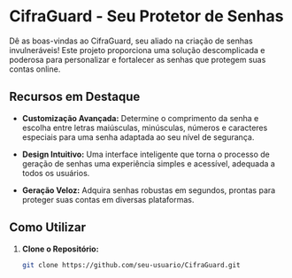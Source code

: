 # CifraGuard - Seu Protetor de Senhas

Dê as boas-vindas ao CifraGuard, seu aliado na criação de senhas invulneráveis! Este projeto proporciona uma solução descomplicada e poderosa para personalizar e fortalecer as senhas que protegem suas contas online.

## Recursos em Destaque

- **Customização Avançada:** Determine o comprimento da senha e escolha entre letras maiúsculas, minúsculas, números e caracteres especiais para uma senha adaptada ao seu nível de segurança.

- **Design Intuitivo:** Uma interface inteligente que torna o processo de geração de senhas uma experiência simples e acessível, adequada a todos os usuários.

- **Geração Veloz:** Adquira senhas robustas em segundos, prontas para proteger suas contas em diversas plataformas.

## Como Utilizar

1. **Clone o Repositório:**
   ```bash
   git clone https://github.com/seu-usuario/CifraGuard.git
